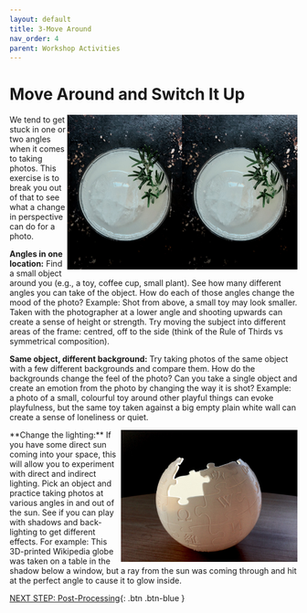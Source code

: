 ```yaml
---
layout: default
title: 3-Move Around
nav_order: 4
parent: Workshop Activities
---
```

# Move Around and Switch It Up
<img src="images//photo-move-01.jpeg" style="float:right;width:201.6px;height:270.72px;" alt=photo examples><img src="images//photo-move-01.jpeg" style="float:right;width:201.6px;height:270.72px;" alt=photo examples> 
We tend to get stuck in one or two angles when it comes to taking photos. This exercise is to break you out of that to see what a change in perspective can do for a photo.

**Angles in one location:** Find a small object around you (e.g., a toy, coffee cup, small plant). See how many different angles you can take of the object. How do each of those angles change the mood of the photo? Example:  Shot from above, a small toy may look smaller. Taken with the photographer at a lower angle and shooting upwards can create a sense of height or strength. Try moving the subject into different areas of the frame: centred, off to the side (think of the Rule of Thirds vs symmetrical composition). 

**Same object, different background:** Try taking photos of the same object with a few different backgrounds and compare them. How do the backgrounds change the feel of the photo? Can you take a single object and create an emotion from the photo by changing the way it is shot? Example: a photo of a small, colourful toy around other playful things can evoke playfulness, but the same toy taken against a big empty plain white wall can create a sense of loneliness or quiet.

<img src="images//photo-move-03.jpeg" style="float:right;width:309px;height:231px;" alt=photo examples> 
**Change the lighting:** If you have some direct sun coming into your space, this will allow you to experiment with direct and indirect lighting. Pick an object and practice taking photos at various angles in and out of the sun. See if you can play with shadows and back-lighting to get different effects. For example: This 3D-printed Wikipedia globe was taken on a table in the shadow below a window, but a ray from the sun was coming through and hit at the perfect angle to cause it to glow inside. 

[NEXT STEP: Post-Processing](post-processing.html){: .btn .btn-blue }

